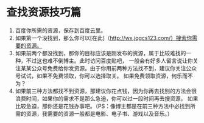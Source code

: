 # 查找资源技巧篇
1. 百度你所需的资源，保存到百度云里。
2. 如果第一个没找到，那么你可以[在此]（http://wx.jqgcs123.com/）搜索你需要的资源。
3. 如果前两个都没找到，那你的目标应该是刚发布的资源，属于比较难找的一种，不过这也难不倒博主。此时访问百度贴吧，
一般会有好多人留言说让你关注某某公众号免费给你发资源。由于你用前两种方法找不到，建议你关注公众号试试，如果不免费领取，你可以选择取关。
如果免费领取资源，何乐而不为？
4. 如果前三种方法都找不到资源，那建议你花点钱，因为你再去找别的方法会很浪费时间，如果你的需求不是那么急迫，你可以过一段时间再去搜资源，
如果比较急迫，那你还是花钱办事吧。（PS：像博主都是在前三种方法中必找到所需的资源，我需要的资源一般都是电影、电子书、游戏以及音乐。）
